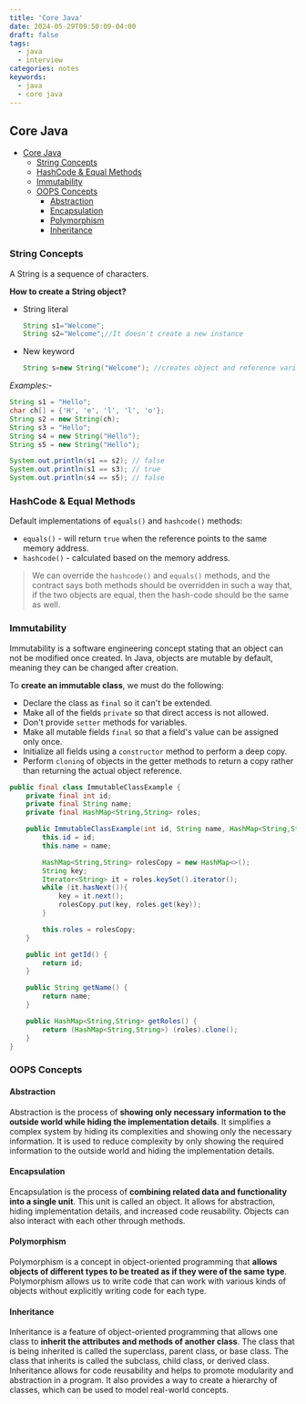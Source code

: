 ```yaml
---
title: 'Core Java'
date: 2024-05-29T09:50:09-04:00
draft: false
tags:
  - java
  - interview
categories: notes
keywords:
  - java
  - core java
---
```


## Core Java

- [Core Java](#core-java)
  - [String Concepts](#string-concepts)
  - [HashCode \& Equal Methods](#hashcode--equal-methods)
  - [Immutability](#immutability)
  - [OOPS Concepts](#oops-concepts)
    - [Abstraction](#abstraction)
    - [Encapsulation](#encapsulation)
    - [Polymorphism](#polymorphism)
    - [Inheritance](#inheritance)

### String Concepts

A String is a sequence of characters.

**How to create a String object?**

- String literal

  ```java
  String s1="Welcome";
  String s2="Welcome";//It doesn't create a new instance
  ```

- New keyword

  ```java
  String s=new String("Welcome"); //creates object and reference variable
  ```

_Examples:-_

```java
String s1 = "Hello";
char ch[] = {'H', 'e', 'l', 'l', 'o'};
String s2 = new String(ch);
String s3 = "Hello";
String s4 = new String("Hello");
String s5 = new String("Hello");

System.out.println(s1 == s2); // false
System.out.println(s1 == s3); // true
System.out.println(s4 == s5); // false
```

### HashCode & Equal Methods

Default implementations of `equals()` and `hashcode()` methods:

- `equals()` - will return `true` when the reference points to the same memory address.
- `hashcode()` - calculated based on the memory address.

> We can override the `hashcode()` and `equals()` methods, and the contract says both methods should be overridden in such a way that, if the two objects are equal, then the hash-code should be the same as well.

### Immutability

Immutability is a software engineering concept stating that an object can not be modified once created. In Java, objects are mutable by default, meaning they can be changed after creation.

To **create an immutable class**, we must do the following:

- Declare the class as `final` so it can't be extended.
- Make all of the fields `private` so that direct access is not allowed.
- Don't provide `setter` methods for variables.
- Make all mutable fields `final` so that a field's value can be assigned only once.
- Initialize all fields using a `constructor` method to perform a deep copy.
- Perform `cloning` of objects in the getter methods to return a copy rather than returning the actual object reference.

```java
public final class ImmutableClassExample {
    private final int id;
    private final String name;
    private final HashMap<String,String> roles;

    public ImmutableClassExample(int id, String name, HashMap<String,String> roles) {
        this.id = id;
        this.name = name;

        HashMap<String,String> rolesCopy = new HashMap<>();
        String key;
        Iterator<String> it = roles.keySet().iterator();
        while (it.hasNext()){
            key = it.next();
            rolesCopy.put(key, roles.get(key));
        }

        this.roles = rolesCopy;
    }

    public int getId() {
        return id;
    }

    public String getName() {
        return name;
    }

    public HashMap<String,String> getRoles() {
        return (HashMap<String,String>) (roles).clone();
    }
}
```

### OOPS Concepts

#### Abstraction

Abstraction is the process of **showing only necessary information to the outside world while hiding the implementation details**. It simplifies a complex system by hiding its complexities and showing only the necessary information. It is used to reduce complexity by only showing the required information to the outside world and hiding the implementation details.

#### Encapsulation

Encapsulation is the process of **combining related data and functionality into a single unit**. This unit is called an object. It allows for abstraction, hiding implementation details, and increased code reusability. Objects can also interact with each other through methods.

#### Polymorphism

Polymorphism is a concept in object-oriented programming that **allows objects of different types to be treated as if they were of the same type**. Polymorphism allows us to write code that can work with various kinds of objects without explicitly writing code for each type.

#### Inheritance

Inheritance is a feature of object-oriented programming that allows one class to **inherit the attributes and methods of another class**. The class that is being inherited is called the superclass, parent class, or base class. The class that inherits is called the subclass, child class, or derived class. Inheritance allows for code reusability and helps to promote modularity and abstraction in a program. It also provides a way to create a hierarchy of classes, which can be used to model real-world concepts.
